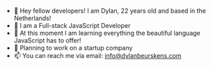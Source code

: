 - 👋 Hey fellow developers! I am Dylan, 22 years old and based in the Netherlands!
- 👀 I am a Full-stack JavaScript Developer
- 🌱 At this moment I am learning everything the beautiful language JavaScript has to offer!
- 💞️ Planning to work on a startup company
- 📫 You can reach me via email:
     info@dylanbeurskens.com

<!---
dylanbeurskens/dylanbeurskens is a ✨ special ✨ repository because its `README.md` (this file) appears on your GitHub profile.
You can click the Preview link to take a look at your changes.
--->
